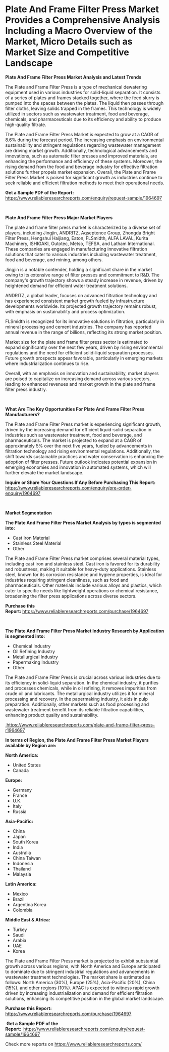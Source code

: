 <p><h1>Plate And Frame Filter Press Market Provides a Comprehensive Analysis Including a Macro Overview of the Market, Micro Details such as Market Size and Competitive Landscape</h1></p><p><strong>Plate And Frame Filter Press Market Analysis and Latest Trends</strong></p>
<p><p>The Plate and Frame Filter Press is a type of mechanical dewatering equipment used in various industries for solid-liquid separation. It consists of a series of plates and frames stacked together, where the feed slurry is pumped into the spaces between the plates. The liquid then passes through filter cloths, leaving solids trapped in the frames. This technology is widely utilized in sectors such as wastewater treatment, food and beverage, chemicals, and pharmaceuticals due to its efficiency and ability to produce high-quality filtrate.</p><p>The Plate and Frame Filter Press Market is expected to grow at a CAGR of 8.6% during the forecast period. The increasing emphasis on environmental sustainability and stringent regulations regarding wastewater management are driving market growth. Additionally, technological advancements and innovations, such as automatic filter presses and improved materials, are enhancing the performance and efficiency of these systems. Moreover, the rising demand from the food and beverage industry for effective filtration solutions further propels market expansion. Overall, the Plate and Frame Filter Press Market is poised for significant growth as industries continue to seek reliable and efficient filtration methods to meet their operational needs.</p></p>
<p><strong>Get a Sample PDF of the Report:&nbsp;</strong> <a href="https://www.reliableresearchreports.com/enquiry/request-sample/1964697?utm_campaign=2252&utm_medium=2&utm_source=Github&utm_content=ia&utm_term=16022025&utm_id=plate-and-frame-filter-press">https://www.reliableresearchreports.com/enquiry/request-sample/1964697</a></p>
<p>&nbsp;</p>
<p><strong>Plate And Frame Filter Press Major Market Players</strong></p>
<p><p>The plate and frame filter press market is characterized by a diverse set of players, including Jingjin, ANDRITZ, Aqseptence Group, Zhongda Bright Filter Press, Hengshui Haijiang, Eaton, FLSmidth, ALFA LAVAL, Kurita Machinery, ISHIGAKI, Outotec, Metso, TEFSA, and Latham International. These companies are engaged in manufacturing innovative filtration solutions that cater to various industries including wastewater treatment, food and beverage, and mining, among others.</p><p>Jingjin is a notable contender, holding a significant share in the market owing to its extensive range of filter presses and commitment to R&D. The company's growth trajectory shows a steady increase in revenue, driven by heightened demand for efficient water treatment solutions. </p><p>ANDRITZ, a global leader, focuses on advanced filtration technology and has experienced consistent market growth fueled by infrastructure developments worldwide. Its projected growth trajectory remains robust, with emphasis on sustainability and process optimization.</p><p>FLSmidth is recognized for its innovative solutions in filtration, particularly in mineral processing and cement industries. The company has reported annual revenue in the range of billions, reflecting its strong market position.</p><p>Market size for the plate and frame filter press sector is estimated to expand significantly over the next few years, driven by rising environmental regulations and the need for efficient solid-liquid separation processes. Future growth prospects appear favorable, particularly in emerging markets where industrialization continues to rise.</p><p>Overall, with an emphasis on innovation and sustainability, market players are poised to capitalize on increasing demand across various sectors, leading to enhanced revenues and market growth in the plate and frame filter press industry.</p></p>
<p>&nbsp;</p>
<p><strong>What Are The Key Opportunities For Plate And Frame Filter Press Manufacturers?</strong></p>
<p><p>The Plate and Frame Filter Press market is experiencing significant growth, driven by the increasing demand for efficient liquid-solid separation in industries such as wastewater treatment, food and beverage, and pharmaceuticals. The market is projected to expand at a CAGR of approximately 5% over the next five years, fueled by advancements in filtration technology and rising environmental regulations. Additionally, the shift towards sustainable practices and water conservation is enhancing the adoption of filter presses. Future outlook indicates potential expansion in emerging economies and innovation in automated systems, which will further elevate the market landscape.</p></p>
<p><strong>Inquire or Share Your Questions If Any Before Purchasing This Report:</strong> <a href="https://www.reliableresearchreports.com/enquiry/pre-order-enquiry/1964697?utm_campaign=2252&utm_medium=2&utm_source=Github&utm_content=ia&utm_term=16022025&utm_id=plate-and-frame-filter-press">https://www.reliableresearchreports.com/enquiry/pre-order-enquiry/1964697</a></p>
<p>&nbsp;</p>
<p><strong>Market Segmentation</strong></p>
<p><strong>The Plate And Frame Filter Press Market Analysis by types is segmented into:</strong></p>
<p><ul><li>Cast Iron Material</li><li>Stainless Steel Material</li><li>Other</li></ul></p>
<p><p>The Plate and Frame Filter Press market comprises several material types, including cast iron and stainless steel. Cast iron is favored for its durability and robustness, making it suitable for heavy-duty applications. Stainless steel, known for its corrosion resistance and hygiene properties, is ideal for industries requiring stringent cleanliness, such as food and pharmaceuticals. Other materials include various alloys and plastics, which cater to specific needs like lightweight operations or chemical resistance, broadening the filter press applications across diverse sectors.</p></p>
<p><strong>Purchase this Report:&nbsp;</strong><a href="https://www.reliableresearchreports.com/purchase/1964697?utm_campaign=2252&utm_medium=2&utm_source=Github&utm_content=ia&utm_term=16022025&utm_id=plate-and-frame-filter-press">https://www.reliableresearchreports.com/purchase/1964697</a></p>
<p>&nbsp;</p>
<p><strong>The Plate And Frame Filter Press Market Industry Research by Application is segmented into:</strong></p>
<p><ul><li>Chemical Industry</li><li>Oil Refining Industry</li><li>Metallurgical Industry</li><li>Papermaking Industry</li><li>Other</li></ul></p>
<p><p>The Plate and Frame Filter Press is crucial across various industries due to its efficiency in solid-liquid separation. In the chemical industry, it purifies and processes chemicals, while in oil refining, it removes impurities from crude oil and lubricants. The metallurgical industry utilizes it for mineral processing and recovery. In the papermaking industry, it aids in pulp preparation. Additionally, other markets such as food processing and wastewater treatment benefit from its reliable filtration capabilities, enhancing product quality and sustainability.</p></p>
<p><a href="https://www.reliableresearchreports.com/plate-and-frame-filter-press-r1964697?utm_campaign=2252&utm_medium=2&utm_source=Github&utm_content=ia&utm_term=16022025&utm_id=plate-and-frame-filter-press">&nbsp;https://www.reliableresearchreports.com/plate-and-frame-filter-press-r1964697</a></p>
<p><strong>In terms of Region, the Plate And Frame Filter Press Market Players available by Region are:</strong></p>
<p>
    <p> <strong> North America: </strong>
        <ul>
            <li>United States</li>
            <li>Canada</li>
        </ul>
        </p> 
    <p> <strong> Europe: </strong>
        <ul>
            <li>Germany</li>
            <li>France</li>
            <li>U.K.</li>
            <li>Italy</li>
            <li>Russia</li>
        </ul>
        </p> 
    <p> <strong> Asia-Pacific: </strong>
        <ul>
            <li>China</li>
            <li>Japan</li>
            <li>South Korea</li>
            <li>India</li>
            <li>Australia</li>
            <li>China Taiwan</li>
            <li>Indonesia</li>
            <li>Thailand</li>
            <li>Malaysia</li>
        </ul>
        </p> 
    <p> <strong> Latin America: </strong>
        <ul>
            <li>Mexico</li>
            <li>Brazil</li>
            <li>Argentina Korea</li>
            <li>Colombia</li>
        </ul>
        </p> 
    <p> <strong> Middle East & Africa: </strong>
        <ul>
            <li>Turkey</li>
            <li>Saudi</li>
            <li>Arabia</li>
            <li>UAE</li>
            <li>Korea</li>
        </ul>
    </p>
    </p>
<p><p>The Plate and Frame Filter Press market is projected to exhibit substantial growth across various regions, with North America and Europe anticipated to dominate due to stringent industrial regulations and advancements in wastewater treatment technologies. The market share is estimated as follows: North America (30%), Europe (25%), Asia-Pacific (20%), China (15%), and other regions (10%). APAC is expected to witness rapid growth driven by increasing industrialization and demand for efficient filtration solutions, enhancing its competitive position in the global market landscape.</p></p>
<p><strong>Purchase this Report: </strong><a href="https://www.reliableresearchreports.com/purchase/1964697?utm_campaign=2252&utm_medium=2&utm_source=Github&utm_content=ia&utm_term=16022025&utm_id=plate-and-frame-filter-press">https://www.reliableresearchreports.com/purchase/1964697</a></p>
<p>&nbsp;<strong>Get a Sample PDF of the Report:&nbsp;&nbsp;</strong><a href="https://www.reliableresearchreports.com/enquiry/request-sample/1964697?utm_campaign=2252&utm_medium=2&utm_source=Github&utm_content=ia&utm_term=16022025&utm_id=plate-and-frame-filter-press">https://www.reliableresearchreports.com/enquiry/request-sample/1964697</a></p>
<p><strong></strong></p>
<p>Check more reports on <a href="https://www.reliableresearchreports.com/?utm_campaign=2252&utm_medium=2&utm_source=Github&utm_content=ia&utm_term=16022025&utm_id=plate-and-frame-filter-press">https://www.reliableresearchreports.com/</a></p>